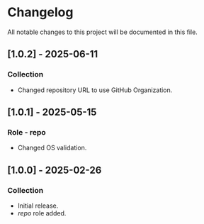 # Changelog

All notable changes to this project will be documented in this file.

## [1.0.2] - 2025-06-11

### Collection

- Changed repository URL to use GitHub Organization.

## [1.0.1] - 2025-05-15

### Role - repo

- Changed OS validation.

## [1.0.0] - 2025-02-26

### Collection

- Initial release.
- *repo* role added.
